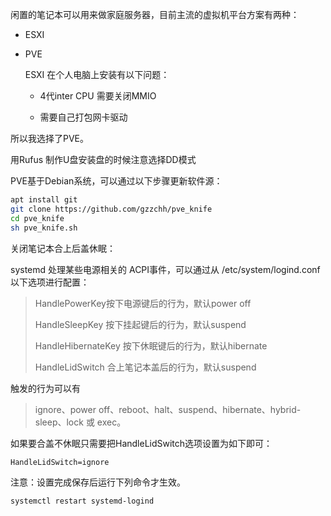 闲置的笔记本可以用来做家庭服务器，目前主流的虚拟机平台方案有两种：

+ ESXI

+ PVE

  

  ESXI 在个人电脑上安装有以下问题：

  + 4代inter CPU 需要关闭MMIO

  +  需要自己打包网卡驱动

  

所以我选择了PVE。

用Rufus 制作U盘安装盘的时候注意选择DD模式





PVE基于Debian系统，可以通过以下步骤更新软件源：

```sh
apt install git
git clone https://github.com/gzzchh/pve_knife
cd pve_knife
sh pve_knife.sh
```





关闭笔记本合上后盖休眠：

systemd 处理某些电源相关的 ACPI事件，可以通过从 /etc/system/logind.conf以下选项进行配置：

> HandlePowerKey按下电源键后的行为，默认power off
>
> HandleSleepKey 按下挂起键后的行为，默认suspend
>
> HandleHibernateKey 按下休眠键后的行为，默认hibernate
>
> HandleLidSwitch 合上笔记本盖后的行为，默认suspend
>
> 

触发的行为可以有

> ignore、power off、reboot、halt、suspend、hibernate、hybrid-sleep、lock 或 exec。

如果要合盖不休眠只需要把HandleLidSwitch选项设置为如下即可：

```
HandleLidSwitch=ignore
```

注意：设置完成保存后运行下列命令才生效。

```
systemctl restart systemd-logind
```

